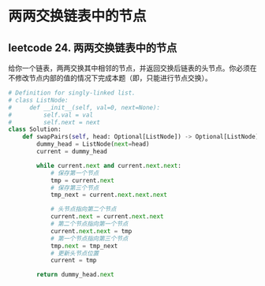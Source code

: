# 两两交换链表中的节点


## leetcode 24. 两两交换链表中的节点
给你一个链表，两两交换其中相邻的节点，并返回交换后链表的头节点。你必须在不修改节点内部的值的情况下完成本题（即，只能进行节点交换）。

<!--more-->

```python
# Definition for singly-linked list.
# class ListNode:
#     def __init__(self, val=0, next=None):
#         self.val = val
#         self.next = next
class Solution:
    def swapPairs(self, head: Optional[ListNode]) -> Optional[ListNode]:
        dummy_head = ListNode(next=head)
        current = dummy_head

        while current.next and current.next.next:
            # 保存第一个节点
            tmp = current.next
            # 保存第三个节点
            tmp_next = current.next.next.next

            # 头节点指向第二个节点
            current.next = current.next.next
            # 第二个节点指向第一个节点
            current.next.next = tmp
            # 第一个节点指向第三个节点
            tmp.next = tmp_next
            # 更新头节点位置
            current = tmp

        return dummy_head.next

```

